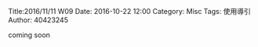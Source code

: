 Title:2016/11/11 W09
Date: 2016-10-22 12:00
Category: Misc
Tags: 使用導引
Author: 40423245

coming soon


